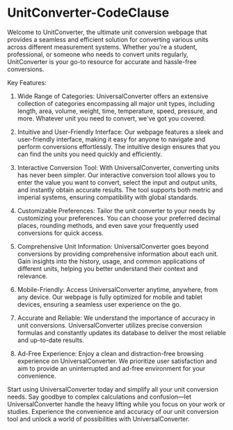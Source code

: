 # UnitConverter-CodeClause
Welcome to UnitConverter, the ultimate unit conversion webpage that provides a seamless and efficient solution for converting various units across different measurement systems. Whether you're a student, professional, or someone who needs to convert units regularly, UnitConverter is your go-to resource for accurate and hassle-free conversions.


Key Features:
1. Wide Range of Categories: UniversalConverter offers an extensive collection of categories encompassing all major unit types, including length, area, volume, weight, time, temperature, speed, pressure, and more. Whatever unit you need to convert, we've got you covered.

2. Intuitive and User-Friendly Interface: Our webpage features a sleek and user-friendly interface, making it easy for anyone to navigate and perform conversions effortlessly. The intuitive design ensures that you can find the units you need quickly and efficiently.

3. Interactive Conversion Tool: With UniversalConverter, converting units has never been simpler. Our interactive conversion tool allows you to enter the value you want to convert, select the input and output units, and instantly obtain accurate results. The tool supports both metric and imperial systems, ensuring compatibility with global standards.

4. Customizable Preferences: Tailor the unit converter to your needs by customizing your preferences. You can choose your preferred decimal places, rounding methods, and even save your frequently used conversions for quick access.

5. Comprehensive Unit Information: UniversalConverter goes beyond conversions by providing comprehensive information about each unit. Gain insights into the history, usage, and common applications of different units, helping you better understand their context and relevance.

6. Mobile-Friendly: Access UniversalConverter anytime, anywhere, from any device. Our webpage is fully optimized for mobile and tablet devices, ensuring a seamless user experience on the go.

7. Accurate and Reliable: We understand the importance of accuracy in unit conversions. UniversalConverter utilizes precise conversion formulas and constantly updates its database to deliver the most reliable and up-to-date results.

8. Ad-Free Experience: Enjoy a clean and distraction-free browsing experience on UniversalConverter. We prioritize user satisfaction and aim to provide an uninterrupted and ad-free environment for your convenience.

Start using UniversalConverter today and simplify all your unit conversion needs. Say goodbye to complex calculations and confusion—let UniversalConverter handle the heavy lifting while you focus on your work or studies. Experience the convenience and accuracy of our unit conversion tool and unlock a world of possibilities with UniversalConverter.
